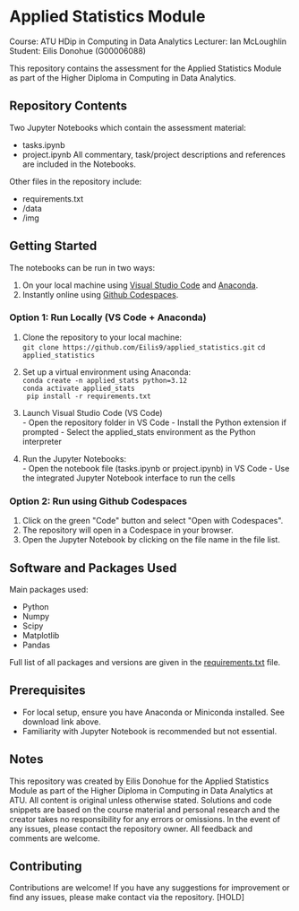 # Applied Statistics Module 
Course: ATU HDip in Computing in Data Analytics
Lecturer: Ian McLoughlin <br>
Student: Eilis Donohue (G00006088)

This repository contains the assessment for the Applied Statistics Module as part of the Higher Diploma in Computing in Data Analytics.

## Repository Contents
Two Jupyter Notebooks which contain the assessment material:
  + tasks.ipynb
  + project.ipynb
All commentary, task/project descriptions and references are included in the Notebooks.


Other files in the repository include: 
  + requirements.txt
  + /data
  + /img

## Getting Started

The notebooks can be run in two ways:

  1. On your local machine using [Visual Studio Code](https://code.visualstudio.com/) and [Anaconda](https://www.anaconda.com/download).
  2. Instantly online using [Github Codespaces](https://github.com/features/codespaces).


### Option 1: Run Locally (VS Code + Anaconda)

  1. Clone the repository to your local machine: <br>
  ```git clone https://github.com/Eilis9/applied_statistics.git```
  ```cd applied_statistics```
  2. Set up a virtual environment using Anaconda: <br>
  ```conda create -n applied_stats python=3.12``` <br>
  ```conda activate applied_stats``` <br>
  ``` pip install -r requirements.txt``` <br>
  3. Launch Visual Studio Code (VS Code) <br>
    - Open the repository folder in VS Code
    - Install the Python extension if prompted
    - Select the applied_stats environment as the Python interpreter

  4. Run the Jupyter Notebooks: <br>
    - Open the notebook file (tasks.ipynb or project.ipynb) in VS Code
    - Use the integrated Jupyter Notebook interface to run the cells

### Option 2: Run using Github Codespaces

  1. Click on the green "Code" button and select "Open with Codespaces". <br>
  2. The repository will open in a Codespace in your browser.<br>
  3. Open the Jupyter Notebook by clicking on the file name in the file list.<br>
 

## Software and Packages Used

Main packages used:
 + Python  
 + Numpy 
 + Scipy 
 + Matplotlib
 + Pandas 

Full list of all packages and versions are given in the [requirements.txt](requirements.txt) file.

## Prerequisites
- For local setup, ensure you have Anaconda or Miniconda installed. See download link above.
- Familiarity with Jupyter Notebook is recommended but not essential.

## Notes

This repository was created by Eilis Donohue for the Applied Statistics Module as part of the Higher Diploma in Computing in Data Analytics at ATU. All content is original unless otherwise stated. Solutions and code snippets are based on the course material and personal research and the creator takes no responsibility for any errors or omissions.
In the event of any issues, please contact the repository owner. All feedback and comments are welcome.


## Contributing

Contributions are welcome! If you have any suggestions for improvement or find any issues, please make contact via the repository. [HOLD]

